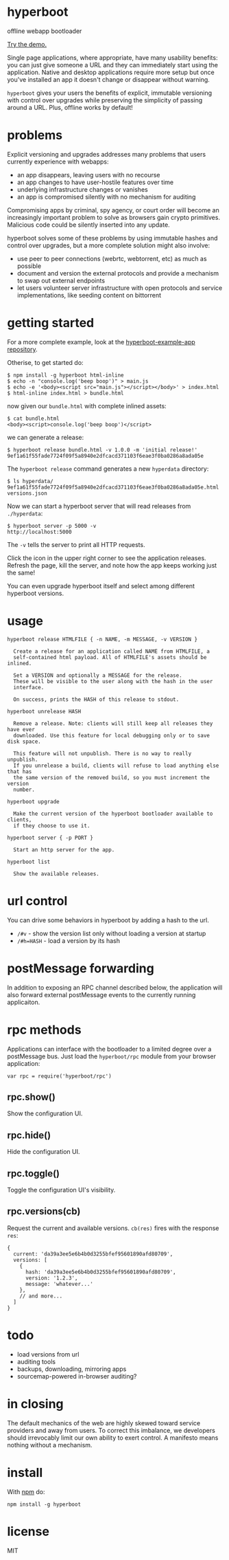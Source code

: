 # hyperboot

offline webapp bootloader

[Try the demo.](http://demo.hyperboot.org)

Single page applications, where appropriate, have many usability benefits: you
can just give someone a URL and they can immediately start using the
application. Native and desktop applications require more setup but once you've
installed an app it doesn't change or disappear without warning.

`hyperboot` gives your users the benefits of explicit, immutable versioning with
control over upgrades while preserving the simplicity of passing around a URL.
Plus, offline works by default!

# problems

Explicit versioning and upgrades addresses many problems that users currently
experience with webapps:

* an app disappears, leaving users with no recourse
* an app changes to have user-hostile features over time
* underlying infrastructure changes or vanishes
* an app is compromised silently with no mechanism for auditing

Compromising apps by criminal, spy agency, or court order will become an
increasingly important problem to solve as browsers gain crypto primitives.
Malicious code could be silently inserted into any update.

hyperboot solves some of these problems by using immutable hashes and control over
upgrades, but a more complete solution might also involve:

* use peer to peer connections (webrtc, webtorrent, etc) as much as possible
* document and version the external protocols and provide a mechanism to swap
out external endpoints
* let users volunteer server infrastructure with open protocols and service
implementations, like seeding content on bittorrent

# getting started

For a more complete example, look at the
[hyperboot-example-app repository](https://github.com/substack/hyperboot-example-app).

Otherise, to get started do:

```
$ npm install -g hyperboot html-inline
$ echo -n "console.log('beep boop')" > main.js
$ echo -e '<body><script src="main.js"></script></body>' > index.html
$ html-inline index.html > bundle.html
```

now given our `bundle.html` with complete inlined assets:

```
$ cat bundle.html
<body><script>console.log('beep boop')</script>
```

we can generate a release:

```
$ hyperboot release bundle.html -v 1.0.0 -m 'initial release!'
9ef1a61f55fade7724f09f5a8940e2dfcacd371103f6eae3f0ba0286a8ada05e
```

The `hyperboot release` command generates a new `hyperdata` directory:

```
$ ls hyperdata/
9ef1a61f55fade7724f09f5a8940e2dfcacd371103f6eae3f0ba0286a8ada05e.html
versions.json
```

Now we can start a hyperboot server that will read releases from `./hyperdata`:

```
$ hyperboot server -p 5000 -v
http://localhost:5000
```

The `-v` tells the server to print all HTTP requests.

Click the icon in the upper right corner to see the application releases.
Refresh the page, kill the server, and note how the app keeps working just the
same!

You can even upgrade hyperboot itself and select among different hyperboot
versions.

# usage

```
hyperboot release HTMLFILE { -n NAME, -m MESSAGE, -v VERSION }

  Create a release for an application called NAME from HTMLFILE, a
  self-contained html payload. All of HTMLFILE's assets should be inlined.
  
  Set a VERSION and optionally a MESSAGE for the release.
  These will be visible to the user along with the hash in the user
  interface.
  
  On success, prints the HASH of this release to stdout.

hyperboot unrelease HASH

  Remove a release. Note: clients will still keep all releases they have ever
  downloaded. Use this feature for local debugging only or to save disk space.

  This feature will not unpublish. There is no way to really unpublish.
  If you unrelease a build, clients will refuse to load anything else that has
  the same version of the removed build, so you must increment the version
  number.

hyperboot upgrade

  Make the current version of the hyperboot bootloader available to clients,
  if they choose to use it.

hyperboot server { -p PORT }

  Start an http server for the app.

hyperboot list

  Show the available releases.

```

# url control

You can drive some behaviors in hyperboot by adding a hash to the url.

* `/#v` - show the version list only without loading a version at startup
* `/#h=HASH` - load a version by its hash

# postMessage forwarding

In addition to exposing an RPC channel described below, the application will
also forward external postMessage events to the currently running applicaiton.

# rpc methods

Applications can interface with the bootloader to a limited degree over
a postMessage bus. Just load the `hyperboot/rpc` module from your browser
application:

```
var rpc = require('hyperboot/rpc')
```

## rpc.show()

Show the configuration UI.

## rpc.hide()

Hide the configuration UI.

## rpc.toggle()

Toggle the configuration UI's visibility.

## rpc.versions(cb)

Request the current and available versions.
`cb(res)` fires with the response `res`:

```
{
  current: 'da39a3ee5e6b4b0d3255bfef95601890afd80709',
  versions: [
    {
      hash: 'da39a3ee5e6b4b0d3255bfef95601890afd80709',
      version: '1.2.3',
      message: 'whatever...'
    },
    // and more...
  ]
}
```

# todo

* load versions from url
* auditing tools
* backups, downloading, mirroring apps
* sourcemap-powered in-browser auditing?

# in closing

The default mechanics of the web are highly skewed toward service providers and
away from users. To correct this imbalance, we developers should irrevocably
limit our own ability to exert control. A manifesto means nothing without a
mechanism.

# install

With [npm](https://npmjs.org) do:

```
npm install -g hyperboot
```

# license

MIT
